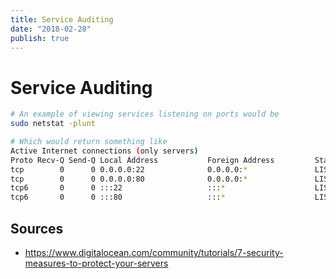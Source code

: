 ```yaml
---
title: Service Auditing
date: "2018-02-28"
publish: true
---
```



# Service Auditing

```bash
# An example of viewing services listening on ports would be 
sudo netstat -plunt
```

```bash
# Which would return something like 
Active Internet connections (only servers)
Proto Recv-Q Send-Q Local Address           Foreign Address         State       PID/Program name
tcp        0      0 0.0.0.0:22              0.0.0.0:*               LISTEN      887/sshd        
tcp        0      0 0.0.0.0:80              0.0.0.0:*               LISTEN      919/nginx       
tcp6       0      0 :::22                   :::*                    LISTEN      887/sshd        
tcp6       0      0 :::80                   :::*                    LISTEN      919/nginx
```

## Sources

- https://www.digitalocean.com/community/tutorials/7-security-measures-to-protect-your-servers